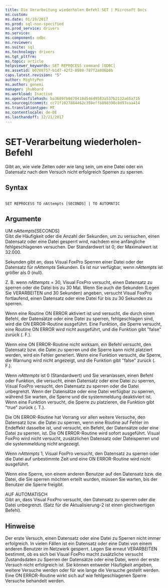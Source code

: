 ```yaml
---
title: Die Verarbeitung wiederholen Befehl SET | Microsoft Docs
ms.custom: 
ms.date: 01/19/2017
ms.prod: sql-non-specified
ms.prod_service: drivers
ms.service: 
ms.component: odbc
ms.reviewer: 
ms.suite: sql
ms.technology: drivers
ms.tgt_pltfrm: 
ms.topic: article
helpviewer_keywords: SET REPROCESS command [ODBC]
ms.assetid: b0708757-b1d7-42f3-8988-787f2a806b8b
caps.latest.revision: "5"
author: MightyPen
ms.author: genemi
manager: jhubbard
ms.workload: Inactive
ms.openlocfilehash: ba3689fb9d70418d546d9583a537b2112a65a71b
ms.sourcegitcommit: cc71f1027884462c359effb898390c8d97eaa414
ms.translationtype: MT
ms.contentlocale: de-DE
ms.lasthandoff: 12/21/2017
---
```

# <a name="set-reprocess-command"></a>SET-Verarbeitung wiederholen-Befehl
Gibt an, wie viele Zeiten oder wie lang sein, um eine Datei oder ein Datensatz nach dem Versuch nicht erfolgreich Sperren zu sperren.  
  
## <a name="syntax"></a>Syntax  
  
```  
  
SET REPROCESS TO nAttempts [SECONDS] | TO AUTOMATIC  
```  
  
## <a name="arguments"></a>Argumente  
 UM *nAttempts*[SECONDS]  
 Gibt die Häufigkeit oder die Anzahl der Sekunden, um zu versuchen, einen Datensatz oder eine Datei gesperrt wird, nachdem eine anfängliche fehlgeschlagenen versuchen. Der Standardwert ist 0; der Maximalwert ist 32.000.  
  
 Sekunden gibt an, dass Visual FoxPro Sperren einer Datei oder der Datensatz für *nAttempts* Sekunden. Es ist nur verfügbar, wenn *nAttempts* ist größer als 0 (null).  
  
 Z. B. wenn *nAttempts* = 30, Visual FoxPro versucht, einen Datensatz zu sperren oder die Datei bis zu 30 Mal. Wenn Sie auch die Sekunden (Legen Sie VERARBEITEN und 30 Sekunden) angeben, versucht Visual FoxPro fortlaufend, einen Datensatz oder eine Datei für bis zu 30 Sekunden zu sperren.  
  
 Wenn eine Routine ON ERROR aktiviert ist und versucht, die durch einen Befehl, der Datensätze oder eine Datei zu sperren, fehlgeschlagen sind, wird die ON ERROR-Routine ausgeführt. Eine Funktion, die Sperre versucht, eine Routine ON ERROR wird nicht ausgeführt, und die Funktion gibt "false" zurück (. F.).  
  
 Wenn eine ON ERROR-Routine nicht wirksam, ein Befehl versucht, den Datensatz bzw. die Datei zu sperren und die Sperre kann nicht platziert werden, wird ein Fehler generiert. Wenn eine Funktion versucht, die Sperre, die Warnung wird nicht angezeigt, und die Funktion gibt "false" zurück (. F.).  
  
 Wenn *nAttempts* ist 0 (Standardwert) und Sie veranlassen, einen Befehl oder Funktion, die versucht, einen Datensatz oder eine Datei zu sperren, Visual FoxPro versucht, den Datensatz zu sperren oder die Datei unbegrenzt. Wenn der Datensätze oder eine Datei verfügbar zu sperren, während Sie warten, die Sperre und die systemmeldung deaktiviert ist. Wenn eine Funktion versucht, die Sperre zu platzieren, die Funktion gibt "true" zurück (. T.).  
  
 Die ON ERROR-Routine hat Vorrang vor allen weitere Versuche, den Datensatz bzw. die Datei zu sperren, wenn eine Routine auf Fehler im Endeffekt dasselbe ist, und versucht, ein Befehl, der Datensätze oder eine Datei zu sperren, ist. Die ON ERROR-Routine wird sofort ausgeführt. Visual FoxPro wird nicht versucht, zusätzlichen Datensatz oder Dateisperren und die systemmeldung nicht angezeigt.  
  
 Wenn *nAttempts* 1, Visual FoxPro versucht, den Datensatz zu sperren oder die Datei auf unbestimmte Zeit und eine ON ERROR-Routine wird nicht ausgeführt.  
  
 Wenn eine Sperre, von einem anderen Benutzer auf den Datensatz bzw. die Datei, die Sie sperren möchten erteilt wurden, müssen Sie warten, bis der Benutzer die Sperre freigibt.  
  
 AUF AUTOMATISCH  
 Gibt an, dass Visual FoxPro versucht, den Datensatz zu sperren oder die Datei unbegrenzt. (Satz für die Aktualisierung-2 ist einen gleichwertigen Befehl).  
  
## <a name="remarks"></a>Hinweise  
 Der erste Versuch, einen Datensatz oder eine Datei zu Sperren nicht immer erfolgreich. In vielen Fällen ist ein Datensatz oder eine Datei von einem anderen Benutzer im Netzwerk gesperrt. Legen Sie erneut VERARBEITEN bestimmt, ob es sich bei Visual FoxPro macht zusätzliche versucht Zustandsdaten zu Sperren der Datensätze oder eine Datei, wenn der erste Versuch nicht erfolgreich ist. Sie können entweder Häufigkeit angeben, weitere Versuche werden oder für wie lange die Versuche gestellt werden. Eine ON ERROR-Routine wirkt sich auf wie fehlgeschlagenen Sperre Versuche behandelt werden.
